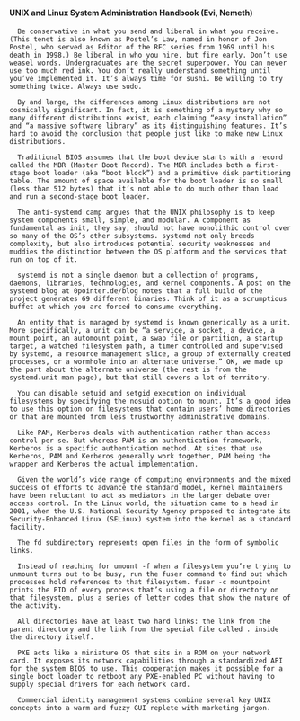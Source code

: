 #### UNIX and Linux System Administration Handbook (Evi, Nemeth)
      Be conservative in what you send and liberal in what you receive. (This tenet is also known as Postel’s Law, named in honor of Jon Postel, who served as Editor of the RFC series from 1969 until his death in 1998.) Be liberal in who you hire, but fire early. Don’t use weasel words. Undergraduates are the secret superpower. You can never use too much red ink. You don’t really understand something until you’ve implemented it. It’s always time for sushi. Be willing to try something twice. Always use sudo.

      By and large, the differences among Linux distributions are not cosmically significant. In fact, it is something of a mystery why so many different distributions exist, each claiming “easy installation” and “a massive software library” as its distinguishing features. It’s hard to avoid the conclusion that people just like to make new Linux distributions.

      Traditional BIOS assumes that the boot device starts with a record called the MBR (Master Boot Record). The MBR includes both a first-stage boot loader (aka “boot block”) and a primitive disk partitioning table. The amount of space available for the boot loader is so small (less than 512 bytes) that it’s not able to do much other than load and run a second-stage boot loader.

      The anti-systemd camp argues that the UNIX philosophy is to keep system components small, simple, and modular. A component as fundamental as init, they say, should not have monolithic control over so many of the OS’s other subsystems. systemd not only breeds complexity, but also introduces potential security weaknesses and muddies the distinction between the OS platform and the services that run on top of it.

      systemd is not a single daemon but a collection of programs, daemons, libraries, technologies, and kernel components. A post on the systemd blog at 0pointer.de/blog notes that a full build of the project generates 69 different binaries. Think of it as a scrumptious buffet at which you are forced to consume everything.

      An entity that is managed by systemd is known generically as a unit. More specifically, a unit can be “a service, a socket, a device, a mount point, an automount point, a swap file or partition, a startup target, a watched filesystem path, a timer controlled and supervised by systemd, a resource management slice, a group of externally created processes, or a wormhole into an alternate universe.” OK, we made up the part about the alternate universe (the rest is from the systemd.unit man page), but that still covers a lot of territory.

      You can disable setuid and setgid execution on individual filesystems by specifying the nosuid option to mount. It’s a good idea to use this option on filesystems that contain users’ home directories or that are mounted from less trustworthy administrative domains.

      Like PAM, Kerberos deals with authentication rather than access control per se. But whereas PAM is an authentication framework, Kerberos is a specific authentication method. At sites that use Kerberos, PAM and Kerberos generally work together, PAM being the wrapper and Kerberos the actual implementation.

      Given the world’s wide range of computing environments and the mixed success of efforts to advance the standard model, kernel maintainers have been reluctant to act as mediators in the larger debate over access control. In the Linux world, the situation came to a head in 2001, when the U.S. National Security Agency proposed to integrate its Security-Enhanced Linux (SELinux) system into the kernel as a standard facility.

      The fd subdirectory represents open files in the form of symbolic links.

      Instead of reaching for umount -f when a filesystem you’re trying to unmount turns out to be busy, run the fuser command to find out which processes hold references to that filesystem. fuser -c mountpoint prints the PID of every process that’s using a file or directory on that filesystem, plus a series of letter codes that show the nature of the activity.

      All directories have at least two hard links: the link from the parent directory and the link from the special file called . inside the directory itself.

      PXE acts like a miniature OS that sits in a ROM on your network card. It exposes its network capabilities through a standardized API for the system BIOS to use. This cooperation makes it possible for a single boot loader to netboot any PXE-enabled PC without having to supply special drivers for each network card.

      Commercial identity management systems combine several key UNIX concepts into a warm and fuzzy GUI replete with marketing jargon.

